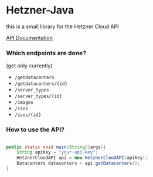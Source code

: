 # Hetzner-Java

this is a small library for the Hetzner Cloud API

[API Documentation](https://docs.hetzner.cloud/)

### Which endpoints are done?
(get only currently)
- `/getdatacenters`
- `/getdatacenters/{id}`
- `/server_types`
- `/server_types/{id}`
- `/images`
- `/isos`
- `/isos/{id}`

### How to use the API?

```java

public static void main(String[]args){
    String apiKey = "your-api-key";
    HetznerCloudAPI api = new HetznerCloudAPI(apiKey);
    Datacenters datacenters = api.getDatacenters();
}

```